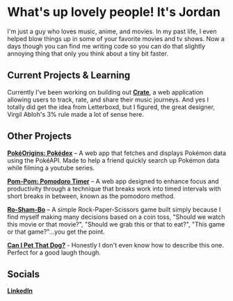# What's up lovely people! It's Jordan

I'm just a guy who loves music, anime, and movies. In my past life, I even helped blow things up in some of your favorite movies and tv shows. Now a days though you can find me writing code so you can do that slightly annoying thing that only you think about a tiny bit faster.

## Current Projects & Learning

Currently I've been working on building out **[Crate](https://github.com/jwalker-swe/crate)**, a web application allowing users to track, rate, and share their music journeys. And yes I totally did get the idea from Letterboxd, but I figured, the great designer, Virgil Abloh's 3% rule made a lot of sense here.

## Other Projects
**[PokéOrigins: Pokédex](https://pokedex-jalq.onrender.com/)** – A web app that fetches and displays Pokémon data using the PokéAPI. Made to help a friend quickly search up Pokémon data while filming a youtube series.

**[Pom-Pom: Pomodoro Timer](https://github.com/jwalker-swe/pom-pom)** – A web app designed to enhance focus and productivity through a technique that breaks work into timed intervals with short breaks in between, known as the pomodoro method.

**[Ro-Sham-Bo](https://github.com/jwalker-swe/ro-sham-bo)** – A simple Rock-Paper-Scissors game built simply because I find myself making many decisions based on a coin toss, "Should we watch this movie or that movie?", "Should we grab this or that to eat?", "This game or that game?"...you get the point.

**[Can I Pet That Dog?](https://github.com/jwalker-swe/pet-that-dog)** - Honestly I don't even know how to describe this one. Perfect for a good laugh though.

## Socials
**[LinkedIn](https://www.linkedin.com/in/jwalkerfx)**
